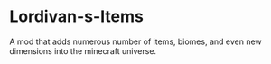 # Lordivan-s-Items
A mod that adds numerous number of items, biomes, and even new dimensions into the minecraft universe.
